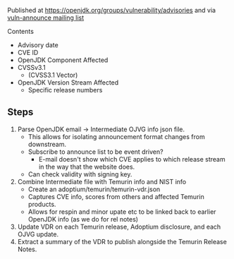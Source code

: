 Published at https://openjdk.org/groups/vulnerability/advisories
and via [vuln-announce mailing list](https://mail.openjdk.org/mailman/listinfo/vuln-announce)

Contents
 - Advisory date
 - CVE ID
 - OpenJDK Component Affected
 - CVSSv3.1
   - (CVSS3.1 Vector)
 - OpenJDK Version Stream Affected
   - Specific release numbers
  
## Steps

1. Parse OpenJDK email -> Intermediate OJVG info json file.
   - This allows for isolating announcement format changes from downstream.
   - Subscribe to announce list to be event driven?
     - E-mail doesn't show which CVE applies to which release stream in the way that the website does.
   - Can check validity with signing key.
2. Combine Intermediate file with Temurin info and NIST info
   - Create an adoptium/temurin/temurin-vdr.json
   - Captures CVE info, scores from others and affected Temurin products.
   - Allows for respin and minor upate etc to be linked back to earlier OpenJDK info (as we do for rel notes)
3. Update VDR on each Temurin release, Adoptium disclosure, and each OJVG update. 
4. Extract a summary of the VDR to publish alongside the Temurin Release Notes.
   
